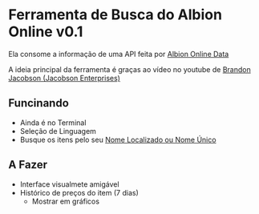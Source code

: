 # Ferramenta de Busca do Albion Online v0.1

Ela consome a informação de uma API feita por <a href="https://www.albion-online-data.com/api-info/api-info.html">Albion Online Data</a>

A ideia principal da ferramenta é graças ao vídeo no youtube de <a href="https://www.youtube.com/watch?v=0sU0IYOFbJk">Brandon Jacobson (Jacobson Enterprises)</a>

## Funcinando

- Ainda é no Terminal
- Seleção de Linguagem
- Busque os itens pelo seu <a href="https://github.com/ao-data/ao-bin-dumps/blob/master/formatted/items.txt">Nome Localizado ou Nome Único</a>

## A Fazer

- Interface visualmete amigável
- Histórico de preços do item (7 dias)
  - Mostrar em gráficos